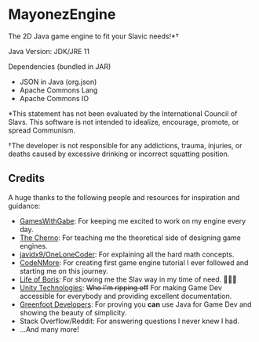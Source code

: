 # MayonezEngine

The 2D Java game engine to fit your Slavic needs!*†

Java Version: JDK/JRE 11

Dependencies (bundled in JAR)

- JSON in Java (org.json)
- Apache Commons Lang
- Apache Commons IO

*This statement has not been evaluated by the International Council of Slavs. This software is not intended to idealize,
encourage, promote, or spread Communism.

†The developer is not responsible for any addictions, trauma, injuries, or deaths caused by excessive drinking or
incorrect squatting position.

## Credits

A huge thanks to the following people and resources for inspiration and guidance:

- [GamesWithGabe](https://youtube.com/c/GamesWithGabe): For keeping me excited to work on my engine every day.
- [The Cherno](https://youtube.com/c/TheChernoProject): For teaching me the theoretical side of designing game engines.
- [javidx9/OneLoneCoder](https://www.youtube.com/c/javidx9): For explaining all the hard math concepts.
- [CodeNMore](https://www.youtube.com/playlist?list=PLah6faXAgguMnTBs3JnEJY0shAc18XYQZ): For creating first game engine
  tutorial I ever followed and starting me on this journey.
- [Life of Boris](https://www.youtube.com/c/LifeofBoris/featured): For showing me the Slav way in my time of need.
  🥔🤘🥃
- [Unity Technologies](https://docs.unity3d.com/ScriptReference/): ~~Who I'm ripping off~~ For making Game Dev
  accessible for everybody and providing excellent documentation.
- [Greenfoot Developers](https://www.greenfoot.org/files/javadoc/): For proving you **can** use Java for Game Dev and
  showing the beauty of simplicity.
- Stack Overflow/Reddit: For answering questions I never knew I had.
- …And many more!
